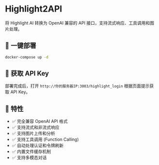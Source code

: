 # Highlight2API

将 Highlight AI 转换为 OpenAI 兼容的 API 接口，支持流式响应、工具调用和图片处理。

## 🚀 一键部署

```bash
docker-compose up -d
```

## 📝 获取 API Key

部署完成后，打开 `http://你的服务器IP:3003/highlight_login` 根据页面提示获取 API Key。

## 🎯 特性

- ✅ 完全兼容 OpenAI API 格式
- ✅ 支持流式和非流式响应
- ✅ 支持图片上传和分析
- ✅ 支持工具调用 (Function Calling)
- ✅ 自动处理认证和令牌刷新
- ✅ 内置文件缓存机制
- ✅ 支持多模态对话